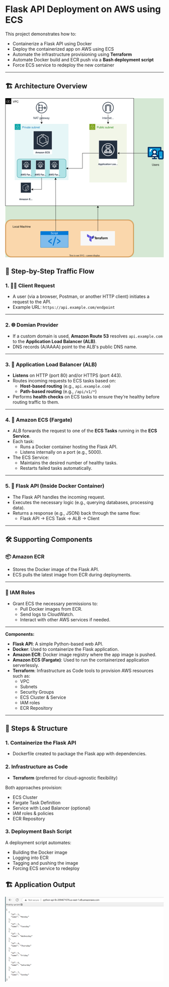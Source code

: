 # Flask API Deployment on AWS using ECS

This project demonstrates how to:
- Containerize a Flask API using Docker
- Deploy the containerized app on AWS using ECS
- Automate the infrastructure provisioning using **Terraform** 
- Automate Docker build and ECR push via a **Bash deployment script**
- Force ECS service to redeploy the new container

---

## 🏗️ Architecture Overview

![Architecture Diagram](images/credera.svg)

## 🚦 Step-by-Step Traffic Flow

### 1. 🧑‍💻 Client Request
- A user (via a browser, Postman, or another HTTP client) initiates a request to the API.
- Example URL: `https://api.example.com/endpoint`
---
### 2. 🌐 Domian Provider 
- If a custom domain is used, **Amazon Route 53** resolves `api.example.com` to the **Application Load Balancer (ALB)**.
- DNS records (A/AAAA) point to the ALB's public DNS name.
---
### 3. 🎯 Application Load Balancer (ALB)
- **Listens** on HTTP (port 80) and/or HTTPS (port 443).
- Routes incoming requests to ECS tasks based on:
  - **Host-based routing** (e.g., `api.example.com`)
  - **Path-based routing** (e.g., `/api/v1/*`)
- Performs **health checks** on ECS tasks to ensure they’re healthy before routing traffic to them.
---
### 4. 🚢 Amazon ECS (Fargate)
- ALB forwards the request to one of the **ECS Tasks** running in the **ECS Service**.
- Each task:
  - Runs a Docker container hosting the Flask API.
  - Listens internally on a port (e.g., 5000).
- The ECS Service:
  - Maintains the desired number of healthy tasks.
  - Restarts failed tasks automatically.
---
### 5. 🐍 Flask API (Inside Docker Container)
- The Flask API handles the incoming request.
- Executes the necessary logic (e.g., querying databases, processing data).
- Returns a response (e.g., JSON) back through the same flow:
  - Flask API → ECS Task → ALB → Client

---

## 🛠️ Supporting Components

### 📦 Amazon ECR
- Stores the Docker image of the Flask API.
- ECS pulls the latest image from ECR during deployments.
---
### 🔐 IAM Roles
- Grant ECS the necessary permissions to:
  - Pull Docker images from ECR.
  - Send logs to CloudWatch.
  - Interact with other AWS services if needed.

---

**Components:**
- **Flask API**: A simple Python-based web API.
- **Docker**: Used to containerize the Flask application.
- **Amazon ECR**: Docker image registry where the app image is pushed.
- **Amazon ECS (Fargate)**: Used to run the containerized application serverlessly.
- **Terraform**: Infrastructure as Code tools to provision AWS resources such as:
  - VPC
  - Subnets
  - Security Groups
  - ECS Cluster & Service
  - IAM roles
  - ECR Repository

---

## 🚀 Steps & Structure

### 1. Containerize the Flask API
- Dockerfile created to package the Flask app with dependencies.

### 2. Infrastructure as Code
- **Terraform** (preferred for cloud-agnostic flexibility)

Both approaches provision:
- ECS Cluster
- Fargate Task Definition
- Service with Load Balancer (optional)
- IAM roles & policies
- ECR Repository

### 3. Deployment Bash Script
A deployment script automates:
- Building the Docker image
- Logging into ECR
- Tagging and pushing the image
- Forcing ECS service to redeploy

## 🏗️ Application Output
![Application Output](images/app.png)